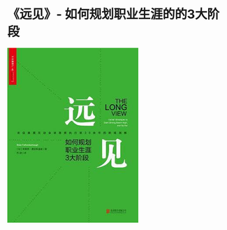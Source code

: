 # 《远见》- 如何规划职业生涯的的3大阶段
![image](https://github.com/telzhou618/reading-notes/blob/master/images/%E8%BF%9C%E8%A7%81.jpg)